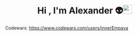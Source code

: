 <h1 align="center">Hi , I'm Alexander 👽<img src="https://media.giphy.com/media/hvRJCLFzcasrR4ia7z/giphy.gif" width="28"></h1>

<!--
**alextsyg/alextsyg** is a ✨ _special_ ✨ repository because its `README.md` (this file) appears on your GitHub profile.

Here are some ideas to get you started:

- 🔭 I’m currently working on ...
- 🌱 I’m currently learning ...
- 👯 I’m looking to collaborate on ...
- 🤔 I’m looking for help with ...
- 💬 Ask me about ...
- 📫 How to reach me: ...
- 😄 Pronouns: ...
- ⚡ Fun fact: ...
-->

Codewars: https://www.codewars.com/users/innerEmpaya

